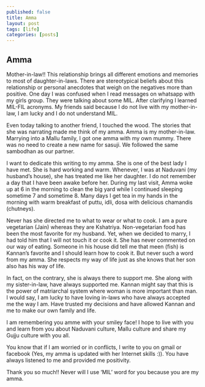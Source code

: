```yaml
---
published: false
title: Amma
layout: post
tags: [life]
categories: [posts]
---
```


## Amma

Mother-in-law!! This relationship brings all different emotions and memories to most of daughter-in-laws. There are stereotypical beliefs about this relationship or personal anecdotes that weigh on the negatives more than positive. One day I was confused when I read messages on whatsapp with my girls group. They were talking about some MIL. After clarifying I learned MIL-FIL acronyms. My friends said because I do not live with my mother-in-law, I am lucky and I do not understand MIL. 

Even today talking to another friend, I touched the wood. The stories that she was narrating made me think of my amma. Amma is my mother-in-law. Marrying into a Mallu family, I got one amma with my own mummy. There was no need to create a new name for sasuji. We followed the same sambodhan as our partner. 
  
I want to dedicate this writing to my amma. She is one of the best lady I have met. She is hard working and warm. Whenever, I was at Naduvani (my husband’s house), she has treated me like her daughter. I do not remember a day that I have been awake before her. During my last visit, Amma woke up at 6 in the morning to clean the big yard while I continued sleeping sometime 7 and sometime 8. Many days I get tea in my hands in the morning with warm breakfast of puttu, idli, dosa with delicious chamandis (chutneys).

Never has she directed me to what to wear or what to cook. I am a pure vegetarian (Jain) whereas they are Kshatriya. Non-vegetarian food has been the most favorite for my husband. Yet, when we decided to marry, I had told him that I will not touch it or cook it. She has never commented on our way of eating. Someone in his house did tell me that meen (fish) is Kannan’s favorite and I should learn how to cook it. But never such a word from my amma. She respects my way of life just as she knows that her son also has his way of life. 

In fact, on the contrary, she is always there to support me. She along with my sister-in-law, have always supported me. Kannan might say that this is the power of matriarchal system where woman is more important than man. I would say, I am lucky to have loving in-laws who have always accepted me the way I am. Have trusted my decisions and have allowed Kannan and me to make our own family and life. 

I am remembering you amme with your smiley face! I hope to live with you and learn from you about Naduvani culture, Mallu culture and share my Gujju culture with you all. 

You know that if I am worried or in conflicts, I write to you on gmail or facebook (Yes, my amma is updated with her Internet skills :)). You have always listened to me and provided me positivity. 

Thank you so much!! Never will I use ‘MIL’ word for you because you are my amma.
